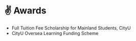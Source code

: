# ✌️ Awards

- Full Tuition Fee Scholarship for Mainland Students, CityU
- CityU Oversea Learning Funding Scheme 
